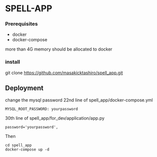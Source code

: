 # SPELL-APP

### Prerequisites
- docker
- docker-compose

more than 4G memory should be allocated to docker
### install
git clone https://github.com/masakicktashiro/spell_app.git

## Deployment
change the mysql password
22nd line of spell_app/docker-compose.yml
```
MYSQL_ROOT_PASSWORD: yourpassword
```
30th line of spell_app/for_dev/application/app.py
```
password='yourpassword',
```
Then
```
cd spell_app
docker-compose up -d
```
